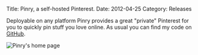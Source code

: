 Title: Pinry, a self-hosted Pinterest.
Date: 2012-04-25
Category: Releases

Deployable on any platform Pinry provides a great "private" Pinterest for you to
quickly pin stuff you love online. As usual you can find my code on
[GitHub](https://github.com/overshard/pinry).

![Pinry's home page](|filename|/images/2012-04-25-pinry-a-self-hosted-pinterest/pinry.jpg)
